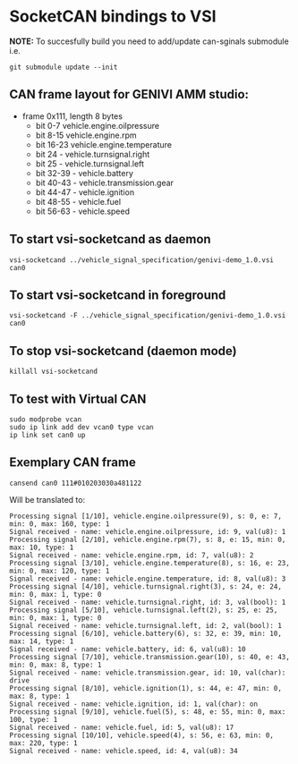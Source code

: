 # SocketCAN bindings to VSI
**NOTE:** To succesfully build you need to add/update can-sginals submodule i.e.
```
git submodule update --init
```

## CAN frame layout for GENIVI AMM studio:
* frame 0x111, length 8 bytes
    * bit 0-7 vehicle.engine.oilpressure
    * bit 8-15 vehicle.engine.rpm
    * bit 16-23 vehicle.engine.temperature
    * bit 24 - vehicle.turnsignal.right
    * bit 25 - vehicle.turnsignal.left
    * bit 32-39 - vehicle.battery
    * bit 40-43 - vehicle.transmission.gear
    * bit 44-47 - vehicle.ignition
    * bit 48-55 - vehicle.fuel
    * bit 56-63 - vehicle.speed
    
## To start vsi-socketcand as daemon
```
vsi-socketcand ../vehicle_signal_specification/genivi-demo_1.0.vsi can0
```

## To start vsi-socketcand in foreground
```
vsi-socketcand -F ../vehicle_signal_specification/genivi-demo_1.0.vsi can0
```

## To stop vsi-socketcand (daemon mode)
```
killall vsi-socketcand
```

## To test with Virtual CAN
```
sudo modprobe vcan
sudo ip link add dev vcan0 type vcan
ip link set can0 up
```

## Exemplary CAN frame
```
cansend can0 111#010203030a481122
```
Will be translated to:
```
Processing signal [1/10], vehicle.engine.oilpressure(9), s: 0, e: 7, min: 0, max: 160, type: 1
Signal received - name: vehicle.engine.oilpressure, id: 9, val(u8): 1
Processing signal [2/10], vehicle.engine.rpm(7), s: 8, e: 15, min: 0, max: 10, type: 1
Signal received - name: vehicle.engine.rpm, id: 7, val(u8): 2
Processing signal [3/10], vehicle.engine.temperature(8), s: 16, e: 23, min: 0, max: 120, type: 1
Signal received - name: vehicle.engine.temperature, id: 8, val(u8): 3
Processing signal [4/10], vehicle.turnsignal.right(3), s: 24, e: 24, min: 0, max: 1, type: 0
Signal received - name: vehicle.turnsignal.right, id: 3, val(bool): 1
Processing signal [5/10], vehicle.turnsignal.left(2), s: 25, e: 25, min: 0, max: 1, type: 0
Signal received - name: vehicle.turnsignal.left, id: 2, val(bool): 1
Processing signal [6/10], vehicle.battery(6), s: 32, e: 39, min: 10, max: 14, type: 1
Signal received - name: vehicle.battery, id: 6, val(u8): 10
Processing signal [7/10], vehicle.transmission.gear(10), s: 40, e: 43, min: 0, max: 8, type: 1
Signal received - name: vehicle.transmission.gear, id: 10, val(char): drive
Processing signal [8/10], vehicle.ignition(1), s: 44, e: 47, min: 0, max: 8, type: 1
Signal received - name: vehicle.ignition, id: 1, val(char): on
Processing signal [9/10], vehicle.fuel(5), s: 48, e: 55, min: 0, max: 100, type: 1
Signal received - name: vehicle.fuel, id: 5, val(u8): 17
Processing signal [10/10], vehicle.speed(4), s: 56, e: 63, min: 0, max: 220, type: 1
Signal received - name: vehicle.speed, id: 4, val(u8): 34
```
